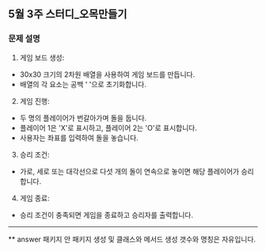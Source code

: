## 5월 3주 스터디_오목만들기

### 문제 설명

1. 게임 보드 생성:

- 30x30 크기의 2차원 배열을 사용하여 게임 보드를 만듭니다.
- 배열의 각 요소는 공백 ' '으로 초기화합니다.

2. 게임 진행:

- 두 명의 플레이어가 번갈아가며 돌을 둡니다.
- 플레이어 1은 'X'로 표시하고, 플레이어 2는 'O'로 표시합니다.
- 사용자는 좌표를 입력하여 돌을 놓습니다.

3. 승리 조건:

- 가로, 세로 또는 대각선으로 다섯 개의 돌이 연속으로 놓이면 해당 플레이어가 승리합니다.

4. 게임 종료:

- 승리 조건이 충족되면 게임을 종료하고 승리자를 출력합니다.
---

** answer 패키지 안 패키지 생성 및 클래스와 메서드 생성 갯수와 명칭은 자유입니다.